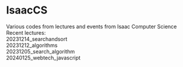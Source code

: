# IsaacCS
Various codes from lectures and events from Isaac Computer Science <br />
Recent lectures: <br />
20231214_searchandsort <br />
20231212_algorithms <br />
20231205_search_algorithm <br />
20240125_webtech_javascript <br/>
